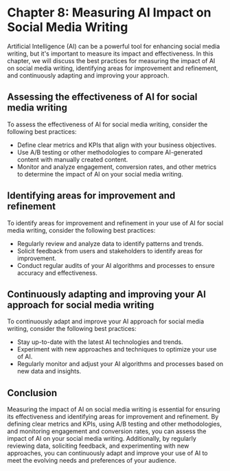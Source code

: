Chapter 8: Measuring AI Impact on Social Media Writing
======================================================

Artificial Intelligence (AI) can be a powerful tool for enhancing social media writing, but it's important to measure its impact and effectiveness. In this chapter, we will discuss the best practices for measuring the impact of AI on social media writing, identifying areas for improvement and refinement, and continuously adapting and improving your approach.

Assessing the effectiveness of AI for social media writing
----------------------------------------------------------

To assess the effectiveness of AI for social media writing, consider the following best practices:

* Define clear metrics and KPIs that align with your business objectives.
* Use A/B testing or other methodologies to compare AI-generated content with manually created content.
* Monitor and analyze engagement, conversion rates, and other metrics to determine the impact of AI on your social media writing.

Identifying areas for improvement and refinement
------------------------------------------------

To identify areas for improvement and refinement in your use of AI for social media writing, consider the following best practices:

* Regularly review and analyze data to identify patterns and trends.
* Solicit feedback from users and stakeholders to identify areas for improvement.
* Conduct regular audits of your AI algorithms and processes to ensure accuracy and effectiveness.

Continuously adapting and improving your AI approach for social media writing
-----------------------------------------------------------------------------

To continuously adapt and improve your AI approach for social media writing, consider the following best practices:

* Stay up-to-date with the latest AI technologies and trends.
* Experiment with new approaches and techniques to optimize your use of AI.
* Regularly monitor and adjust your AI algorithms and processes based on new data and insights.

Conclusion
----------

Measuring the impact of AI on social media writing is essential for ensuring its effectiveness and identifying areas for improvement and refinement. By defining clear metrics and KPIs, using A/B testing and other methodologies, and monitoring engagement and conversion rates, you can assess the impact of AI on your social media writing. Additionally, by regularly reviewing data, soliciting feedback, and experimenting with new approaches, you can continuously adapt and improve your use of AI to meet the evolving needs and preferences of your audience.
